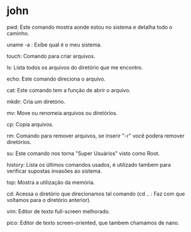 # john
pwd: Este comando mostra aonde estou no sistema e detalha todo o caminho.

uname -a : Exibe qual é o meu sistema.

touch: Comando para criar arquivos.

ls: Lista todos os arquivos do diretório que me encontro.

echo: Este comando direciona o arquivo.

cat: Este comando tem a função de abrir o arquivo.

mkdir: Cria um diretório.

mv: Move ou renomeia arquivos ou diretórios.

cp: Copia arquivos.

rm: Comando para remover arquivos, se inserir "-r" você podera remover diretórios.

su: Este comando nos torna "Super Usuários" visto como Root.

history: Lista os últimos comandos usados, é utilizado tambem para verificar supostas invasões ao sistema.

top: Mostra a utilização da memória.

cd: Acessa o diretório que direcionamos tal comando (cd .. : Faz com que voltamos para o diretório anterior).

vim: Editor de texto full-screen melhorado.

pico: Editor de texto screen-oriented, que tambem chamamos de nano.
